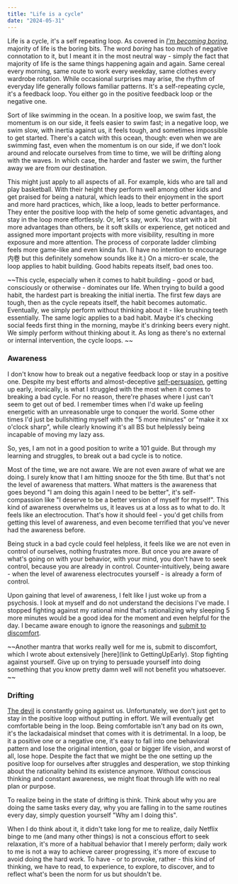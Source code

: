 ```yaml
---
title: "Life is a cycle"
date: "2024-05-31"
---
```



Life is a cycle, it's a self repeating loop. As covered in *[I'm becoming boring](I'm-Becoming-Boring.md)*, majority of life is the boring bits. The word *boring* has too much of negative connotation to it, but I meant it in the most neutral way - simply the fact that majority of life is the same things happening again and again. Same cereal every morning, same route to work every weekday, same clothes every wardrobe rotation. While occasional surprises may arise, the rhythm of everyday life generally follows familiar patterns. It's a self-repeating cycle, it's a feedback loop. You either go in the positive feedback loop or the negative one.

Sort of like swimming in the ocean. In a positive loop, we swim fast, the momentum is on our side, it feels easier to swim fast; in a negative loop, we swim slow, with inertia against us, it feels tough, and sometimes impossible to get started. There's a catch with this ocean, though: even when we are swimming fast, even when the momentum is on our side, if we don't look around and relocate ourselves from time to time, we will be drifting along with the waves. In which case, the harder and faster we swim, the further away we are from our destination. 

This might just apply to all aspects of all.
For example, kids who are tall and play basketball. With their height they perform well among other kids and get praised for being a natural, which leads to their enjoyment in the sport and more hard practices, which, like a loop, leads to better performance. They enter the positive loop with the help of some genetic advantages, and stay in the loop more effortlessly.
Or,  let's say, work. You start with a bit more advantages than others, be it soft skills or experience, get noticed and assigned more important projects with more visibility, resulting in more exposure and more attention. The process of corporate ladder climbing feels more game-like and even kinda fun. (I have no intention to encourage 内卷 but this definitely somehow sounds like it.)
On a micro-er scale, the loop applies to habit building. Good habits repeats itself, bad ones too. 

~~This cycle, especially when it comes to habit building - good or bad, consciously or otherwise - dominates our life. When trying to build a good habit, the hardest part is breaking the initial inertia. The first few days are tough, then as the cycle repeats itself, the habit becomes automatic. Eventually, we simply perform without thinking about it - like brushing teeth essentially. The same logic applies to a bad habit. Maybe it's checking social feeds first thing in the morning, maybe it's drinking beers every night. We simply perform without thinking about it. As long as there's no external or internal intervention, the cycle loops. ~~



### Awareness

I don't know how to break out a negative feedback loop or stay in a positive one. Despite my best efforts and almost-deceptive [self-persuasion](mornings-are-underrated.md), getting up early, ironically, is what I struggled with the most when it comes to breaking a bad cycle. For no reason, there're phases where I just can't seem to get out of bed. I remember times when I'd wake up feeling energetic with an unreasonable urge to conquer the world. Some other times I'd just be bullshitting myself with the "5 more minutes" or "make it xx o'clock sharp", while clearly knowing it's all BS but helplessly being incapable of moving my lazy ass.

So, yes, I am not in a good position to write a 101 guide. But through my learning and struggles, to break out a bad cycle is to notice.

Most of the time, we are not aware. We are not even aware of what we are doing. I surely know that I am hitting snooze for the 5th time. But that's not the level of awareness that matters. What matters is the awareness that goes beyond "I am doing this again I need to be better", it's self-compassion like "I deserve to be a better version of myself for myself". This kind of awareness overwhelms us, it leaves us at a loss as to what to do. It feels like an electrocution. That's how it should feel - you'd get chills from getting this level of awareness, and even become terrified that you've never had the awareness before.

Being stuck in a bad cycle could feel helpless, it feels like we are not even in control of ourselves, nothing frustrates more. But once you are aware of what's going on with your behavior, with your mind, you don't have to seek control, because you are already in control. Counter-intuitively, being aware - when the level of awareness electrocutes yourself - is already a form of control. 

Upon gaining that level of awareness, I felt like I just woke up from a psychosis. I look at myself and do not understand the decisions I've made. I stopped fighting against my rational mind that's rationalizing why sleeping 5 more minutes would be a good idea for the moment and even helpful for the day. I became aware enough to ignore the reasonings and [submit to discomfort](getting-up-early.md).

~~Another mantra that works really well for me is, submit to discomfort, which I wrote about extensively [here](link to GettingUpEarly). Stop fighting against yourself. Give up on trying to persuade yourself into doing something that you know pretty damn well will not benefit you whatsoever. ~~

### Drifting

[The devil](https://www.amazon.sg/Outwitting-Devil-Secret-Freedom-Success/dp/1469259036) is constantly going against us. Unfortunately, we don't just get to stay in the positive loop without putting in effort. We will eventually get comfortable being in the loop. Being comfortable isn't any bad on its own, it's the lackadaisical mindset that comes with it is detrimental. In a loop, be it a positive one or a negative one, it's easy to fall into one behavioral pattern and lose the original intention, goal or bigger life vision, and worst of all, lose hope. Despite the fact that we might be the one setting up the positive loop for ourselves after struggles and desperation, we stop thinking about the rationality behind its existence anymore. Without conscious thinking and constant awareness, we might float through life with no real plan or purpose.  

To realize being in the state of drifting is think. Think about why you are doing the same tasks every day, why you are falling in to the same routines every day, simply question yourself "Why am I doing this".  

When I do think about it, it didn't take long for me to realize, daily Netflix binge to me (and many other things) is not a conscious effort to seek relaxation, it's more of a habitual behavior that I merely perform; daily work to me is not a way to achieve career progressing, it's more of excuse to avoid doing the hard work. To have - or to provoke, rather - this kind of thinking, we have to read, to experience, to explore, to discover, and to reflect what's been the norm for us but shouldn't be.  


